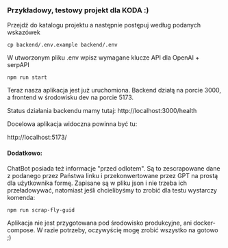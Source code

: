 ### Przykładowy, testowy projekt dla KODA :)

Przejdź do katalogu projektu a następnie postępuj według podanych wskazówek

```
cp backend/.env.example backend/.env
```

W utworzonym pliku .env wpisz wymagane klucze API dla OpenAI + serpAPI

```
npm run start
```

Teraz nasza aplikacja jest już uruchomiona.
Backend działą na porcie 3000, a frontend w środowisku dev na porcie 5173.

Status działania backendu mamy tutaj: http://localhost:3000/health

Docelowa aplikacja widoczna powinna być tu:

http://localhost:5173/


#### Dodatkowo:
ChatBot posiada też informacje "przed odlotem".
Są to zescrapowane dane z podanego przez Państwa linku i przekonwertowane przez GPT na prostą dla użytkownika formę.
Zapisane są w pliku json i nie trzeba ich przeładowywać, natomiast jeśli chcielibyśmy to zrobić dla testu wystarczy komenda:
```
npm run scrap-fly-guid
```


Aplikacja nie jest przygotowana pod środowisko produkcyjne, ani docker-compose. 
W razie potrzeby, oczywyścię mogę zrobić wszystko na gotowo ;)